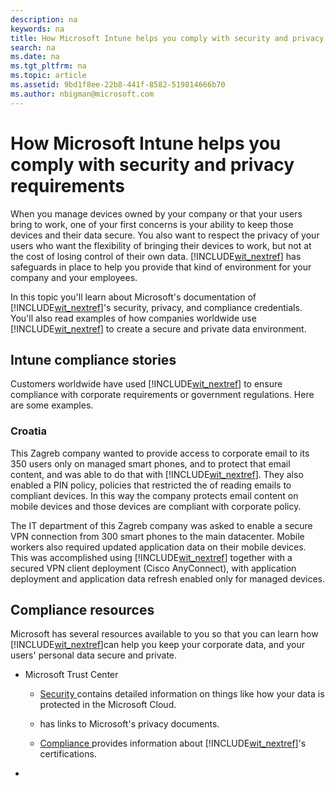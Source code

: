 ```yaml
---
description: na
keywords: na
title: How Microsoft Intune helps you comply with security and privacy requirements
search: na
ms.date: na
ms.tgt_pltfrm: na
ms.topic: article
ms.assetid: 9bd1f8ee-22b8-441f-8582-519814666b70
ms.author: nbigman@microsoft.com
---
```

# How Microsoft Intune helps you comply with security and privacy requirements
When you manage devices owned by your company or that your users bring to work, one of your first concerns is your ability to keep those devices and their data secure. You also want to respect the privacy of your users who want the flexibility of bringing their devices to work, but not at the cost of losing control of their own data. [!INCLUDE[wit_nextref](../Token/wit_nextref_md.md)] has safeguards in place to help you provide that kind of environment for your company and your employees.

In this topic you'll learn about Microsoft's documentation of [!INCLUDE[wit_nextref](../Token/wit_nextref_md.md)]'s security, privacy, and compliance credentials. You'll also read examples of how companies worldwide use [!INCLUDE[wit_nextref](../Token/wit_nextref_md.md)] to create a secure and private data environment.

## Intune compliance stories
Customers worldwide have used [!INCLUDE[wit_nextref](../Token/wit_nextref_md.md)] to ensure compliance with corporate requirements or government regulations. Here are some examples.

### Croatia
This Zagreb company wanted to provide access to corporate email to its 350 users only on managed smart phones, and to protect that email content, and was able to do that with  [!INCLUDE[wit_nextref](../Token/wit_nextref_md.md)]. They also enabled a PIN policy,  policies that restricted the of reading emails to compliant devices. In this way the company protects email content on mobile devices and those devices are compliant with corporate policy.

The IT department of this Zagreb company was asked to enable a secure VPN connection from 300 smart phones to the main datacenter. Mobile workers also required updated application data on their mobile devices. This was accomplished using  [!INCLUDE[wit_nextref](../Token/wit_nextref_md.md)] together with a secured VPN client deployment (Cisco AnyConnect), with application deployment and application data refresh enabled only for managed devices.

## Compliance resources
Microsoft has several resources available to you so that you can learn how [!INCLUDE[wit_nextref](../Token/wit_nextref_md.md)]can help you keep your corporate data, and your users' personal data secure and private.

-   Microsoft Trust Center

    -   [Security ](http://www.microsoft.com/en-us/server-cloud/products/intune-trust-center/security.aspx) contains detailed information on things like how your data is protected in the Microsoft Cloud.

    -   has links to  Microsoft's privacy documents.

    -   [Compliance ](http://www.microsoft.com/en-us/server-cloud/products/intune-trust-center/compliance.aspx) provides information about [!INCLUDE[wit_nextref](../Token/wit_nextref_md.md)]'s certifications.

-

